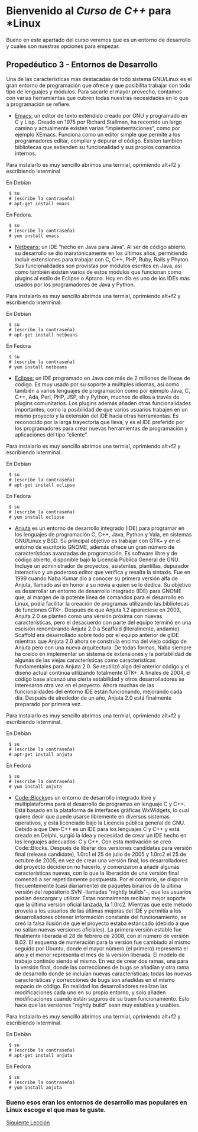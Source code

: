 # Bienvenido al *Curso de C++* para *Linux

Bueno en este apartado del curso veremos que es un entorno de desarrollo y cuales son nuestras opciones para empezar.

## Propedéutico 3 - Entornos de Desarrollo

Una de las características más destacadas de todo sistema GNU/Linux es el gran entorno de programación que ofrece y que posibilita trabajar con todo tipo de lenguajes y módulos. Para sacarle el mayor provecho, contamos con varias herramientas que cubren todas nuestras necesidades en lo que a programación se refiere.

 * [Emacs:](http://www.gnu.org/software/emacs/) un editor de texto extendido creado por GNU y programado en C y Lisp. Creado en 1975 por Richard Stallman, ha recorrido un largo camino y actualmente existen varias “implementaciones”, como por ejemplo XEmacs. Funciona como un editor simple que permite a los programadores editar, compilar y depurar el código. Existen también bibliotecas que extienden su funcionalidad y sus propios comandos internos.


Para instalarlo es muy sencillo abrimos una termial, oprimiendo alt+f2 y escribiendo lxterminal

En Debian 

     $ su
     # (escribe la contraseña)
     # apt-get install emacs 

En Fedora.

     $ su
     # (escribe la contraseña)
     # yum install emacs 

 * [Netbeans:](https://netbeans.org/index_es.html) un IDE “hecho en Java para Java”. Al ser de código abierto, su desarrollo se dio maratónicamente en los últimos años, permitiendo incluir extensiones para trabajar con C, C++, PHP, Ruby, Rails y Phyton. Sus funcionalidades son provistas por módulos escritos en Java, así como también existen varios de estos módulos que funcionan como plugins al estilo de Eclipse o Aptana. Hoy en día es uno de los IDEs más usados por los programadores de Java y Python.

Para instalarlo es muy sencillo abrimos una termial, oprimiendo alt+f2 y escribiendo lxterminal.

En Debian 

     $ su
     # (escribe la contraseña)
     # apt-get install netbeans 

En Fedora

     $ su
     # (escribe la contraseña)
     # yum install netbeans
 
 * [Eclipse:](http://www.eclipse.org/) un IDE programado en Java con más de 2 millones de líneas de código. Es muy usado por su soporte a múltiples idiomas, así como también a varios lenguajes de programación como por ejemplo Java, C, C++, Ada, Perl, PHP, JSP, sh y Python, muchos de ellos a través de plugins comunitarios. Los plugins además añaden otras funcionalidades importantes, como la posibilidad de que varios usuarios trabajen en un mismo proyecto y la extensión del IDE hacia otras herramientas. Es reconocido por la larga trayectoria que lleva, y es el IDE preferido por los programadores para crear nuevas herramientas de programación y aplicaciones del tipo “cliente”.

Para instalarlo es muy sencillo abrimos una termial, oprimiendo alt+f2 y escribiendo lxterminal. 

En Debian 

     $ su
     # (escribe la contraseña)
     # apt-get install eclipse 

En Fedora

     $ su
     # (escribe la contraseña)
     # yum install eclipse

 * [Anjuta](http://anjuta.org/) es un entorno de desarrollo integrado (IDE) para programar en los lenguajes de programación C, C++, Java, Python y Vala, en sistemas GNU/Linux y BSD. Su principal objetivo es trabajar con GTK+ y en el entorno de escritorio GNOME, además ofrece un gran número de características avanzadas de programación. Es software libre y de código abierto, disponible bajo la Licencia Pública General de GNU. 
 Incluye un administrador de proyectos, asistentes, plantillas, depurador interactivo y un poderoso editor que verifica y resalta la sintaxis.
Fue en 1999 cuando Naba Kumar dio a conocer su primera versión alfa de Anjuta, llamado así en honor a su novia a quien se lo dedica. Su objetivo es desarrollar un entorno de desarrollo integrado (IDE) para GNOME que, al margen de la potente línea de comandos para el desarrollo en Linux, podía facilitar la creación de programas utilizando las bibliotecas de funciones GTK+. Después de que Anjuta 1.2 apareciese en 2003, Anjuta 2.0 se planteó como una versión próxima con nuevas características, pero el desacuerdo con parte del equipo terminó en una escisión renombrando Anjuta 2.0 a Scaffold (literalmente, andamio). Scaffold era desarrollado sobre todo por el equipo anterior de gIDE mientras que Anjuta 2.0 ahora se construía encima del viejo código de Anjuta pero con una nueva arquitectura.
 De todas formas, Naba siempre ha creído en implementar un sistema de extensiones y la portabilidad de algunas de las viejas características como características fundamentales para Anjuta 2.0. Se reutilizó algo del anterior código y el diseño actual continúa utilizando totalmente GTK+.
 A finales de 2004, el código base alcanzó una cierta estabilidad y otros desarrolladores se interesaron otra vez en el proyecto. Ahora muchas de las funcionalidades del entorno IDE están funcionando, mejorando cada día. Después de alrededor de un año, Anjuta 2.0 está finalmente preparado por primera vez.

Para instalarlo es muy sencillo abrimos una termial, oprimiendo alt+f2 y escribiendo lxterminal.

En Debian 

     $ su
     # (escribe la contraseña)
     # apt-get install anjuta 

En Fedora

     $ su
     # (escribe la contraseña)
     # yum install anjuta
 
 * [Code::Blocks]()es un entorno de desarrollo integrado libre y multiplataforma para el desarrollo de programas en lenguaje C y C++. Está basado en la plataforma de interfaces gráficas WxWidgets, lo cual quiere decir que puede usarse libremente en diversos sistemas operativos, y está licenciado bajo la Licencia pública general de GNU.
 Debido a que Dev-C++ es un IDE para los lenguajes C y C++ y está creado en Delphi, surgió la idea y necesidad de crear un IDE hecho en los lenguajes adecuados: C y C++. Con esta motivación se creó Code::Blocks.
 Después de liberar dos versiones candidatas para versión final (release candidate), 1.0rc1 el 25 de julio de 2005 y 1.0rc2 el 25 de octubre de 2005, en vez de crear una versión final, los desarrolladores del proyecto decidieron no hacerlo, y comenzaron a añadir algunas características nuevas, con lo que la liberación de una versión final comenzó a ser repetidamente postpuesta. Por el contrario, se disponía frecuentemente (casi diariamente) de paquetes binarios de la última versión del repositorio SVN -llamadas "nightly builds"-, que los usuarios podían descargar y utilizar. Éstas normalmente recibían mejor soporte que la última versión oficial lanzada, la 1.0rc2. Mientras que este método proveía a los usuarios de las últimas mejoras del IDE y permitía a los desarrolladores obtener información constante del funcionamiento, se creó la falsa ilusión de que el proyecto estaba estancado (debido a que no salían nuevas versiones oficiales).
 La primera versión estable fue finalmente liberada el 28 de febrero de 2008, con el número de versión 8.02. El esquema de numeración para la versión fue cambiado al mismo seguido por Ubuntu, donde el mayor número (el primero) representa el año y el menor representa el mes de la versión liberada.
 El modelo de trabajo continúo siendo el mismo. En vez de crear dos ramas, una para la versión final, donde las correcciones de bugs se añadían y otra rama de desarrollo donde se incluían nuevas características; todas las nuevas características y correcciones de bugs son añadidas en el mismo espacio de código. En realidad los desarrolladores realizan las modificaciones cada uno en su propio entorno, y solo añaden modificaciones cuando están seguros de su buen funcionamiento. Esto hace que las versiones "nightly build" sean muy estables y usables.

Para instalarlo es muy sencillo abrimos una termial, oprimiendo alt+f2 y escribiendo lxterminal.

En Debian 

     $ su
     # (escribe la contraseña)
     # apt-get install anjuta 

En Fedora

     $ su
     # (escribe la contraseña)
     # yum install anjuta 


### Bueno esos eran los entornos de desarrollo mas populares en Linux escoge el que mas te guste.

[Siguiente Lección](../Propedéutico03-EntornosDesarrollo/)
 
